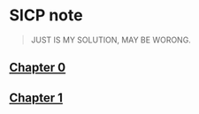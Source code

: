 # SICP note

> JUST IS MY SOLUTION, MAY BE WORONG.

## [Chapter 0](https://github.com/inter18099/SICP/blob/master/docs/chapter0.md)

## [Chapter 1](https://github.com/inter18099/SICP/blob/master/docs/chapter1.md)
